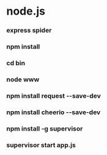 # node.js
### express spider
### npm install
### cd bin
### node www
### npm install request --save-dev
### npm install cheerio --save-dev
### npm install -g supervisor
### supervisor start app.js
